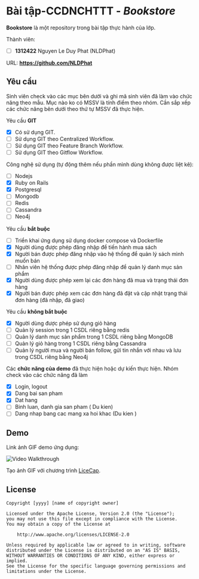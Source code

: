 # Bài tập-CCDNCHTTT - *Bookstore*

**Bookstore** là một repository trong bài tập thực hành của lớp.

Thành viên:
* [ ] **1312422** Nguyen Le Duy Phat (NLDPhat)

URL: **https://github.com/NLDPhat**

## Yêu cầu

Sinh viên check vào các mục bên dưới và ghi mã sinh viên đã làm vào chức năng theo mẫu. Mục nào ko có MSSV là tính điểm theo nhóm. Cần sắp xếp các chức năng bên dưới theo thứ tự MSSV đã thực hiện.

Yêu cầu **GIT**
* [X] Có sử dụng GIT.
* [ ] Sử dụng GIT theo Centralized Workflow.
* [ ] Sử dụng GIT theo Feature Branch Workflow.
* [ ] Sử dụng GIT theo Gitflow Workflow.

Công nghệ sử dụng (tự động thêm nếu phần mình dùng không được liệt kê):
* [ ] Nodejs
* [X] Ruby on Rails
* [X] Postgresql
* [ ] Mongodb
* [ ] Redis
* [ ] Cassandra
* [ ] Neo4j

Yêu cầu **bắt buộc**
* [ ] Triển khai ứng dụng sử dụng docker compose và Dockerfile
* [X] Người dùng được phép đăng nhập để tiến hành mua sách
* [X] Người bán được phép đăng nhập vào hệ thống để quản lý sách mình muốn bán
* [ ] Nhân viên hệ thống được phép đăng nhập để quản lý danh mục sản phẩm
* [X] Người dùng được phép xem lại các đơn hàng đã mua và trạng thái đơn hàng
* [X] Người bán được phép xem các đơn hàng đã đặt và cập nhật trạng thái đơn hàng (đã nhập, đã giao)

Yêu cầu **không bắt buộc**
* [X] Người dùng được phép sử dụng giỏ hàng
* [ ] Quản lý session trong 1 CSDL riêng bằng redis
* [ ] Quản lý danh mục sản phẩm trong 1 CSDL riêng bằng MongoDB
* [ ] Quản lý giỏ hàng trong 1 CSDL riêng bằng Cassandra
* [ ] Quản lý người mua và người bán follow, gửi tin nhắn với nhau và lưu trong CSDL riêng bằng Neo4j

Các **chức năng của demo** đã thực hiện hoặc dự kiến thực hiện. Nhóm check vào các chức năng đã làm
* [X] Login, logout
* [X] Dang bai san pham
* [X] Dat hang
* [ ] Binh luan, danh gia san pham ( Du kien)
* [ ] Dang nhap bang cac mang xa hoi khac (Du kien )

## Demo

Link ảnh GIF demo ứng dụng:

![Video Walkthrough](Demo.gif)

Tạo ảnh GIF với chương trình [LiceCap](http://www.cockos.com/licecap/).


## License

    Copyright [yyyy] [name of copyright owner]

    Licensed under the Apache License, Version 2.0 (the "License");
    you may not use this file except in compliance with the License.
    You may obtain a copy of the License at

        http://www.apache.org/licenses/LICENSE-2.0

    Unless required by applicable law or agreed to in writing, software
    distributed under the License is distributed on an "AS IS" BASIS,
    WITHOUT WARRANTIES OR CONDITIONS OF ANY KIND, either express or implied.
    See the License for the specific language governing permissions and
    limitations under the License.
